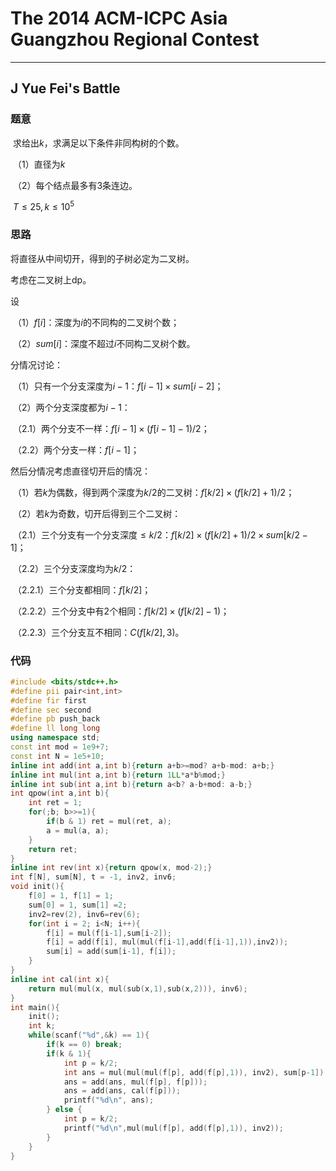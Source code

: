 # The 2014 ACM-ICPC Asia Guangzhou Regional Contest

---

## J Yue Fei's Battle

 ### 题意

​	求给出$k$，求满足以下条件非同构树的个数。

​		（1）直径为$k$

​		（2）每个结点最多有3条连边。

​	$T\le 25, k\le 10^5$

### 思路

将直径从中间切开，得到的子树必定为二叉树。

考虑在二叉树上dp。

设

​	（1）$f[i]$：深度为$i$的不同构的二叉树个数；

​	（2）$sum[i]$：深度不超过$i$不同构二叉树个数。

分情况讨论：

​	（1）只有一个分支深度为$i-1$：$f[i-1]\times sum[i-2]$；

​	（2）两个分支深度都为$i-1$：

​		（2.1）两个分支不一样：$f[i-1]\times (f[i-1]-1)/2$；

​		（2.2）两个分支一样：$f[i-1]$；

然后分情况考虑直径切开后的情况：

​	（1）若$k$为偶数，得到两个深度为$k/2$的二叉树：$f[k/2]\times (f[k/2]+1)/2$；

​	（2）若$k$为奇数，切开后得到三个二叉树：

​		（2.1）三个分支有一个分支深度$\le k/2$：$f[k/2]\times (f[k/2]+1)/2\times sum[k/2-1]$；

​		（2.2）三个分支深度均为$k/2$：

​			（2.2.1）三个分支都相同：$f[k/2]$；

​			（2.2.2）三个分支中有2个相同：$f[k/2]\times (f[k/2]-1)$；

​			（2.2.3）三个分支互不相同：$C(f[k/2],3)$。

### 代码

```c++
#include <bits/stdc++.h>
#define pii pair<int,int>
#define fir first
#define sec second
#define pb push_back
#define ll long long
using namespace std;
const int mod = 1e9+7;
const int N = 1e5+10;
inline int add(int a,int b){return a+b>=mod? a+b-mod: a+b;}
inline int mul(int a,int b){return 1LL*a*b%mod;}
inline int sub(int a,int b){return a<b? a-b+mod: a-b;}
int qpow(int a,int b){
    int ret = 1;
    for(;b; b>>=1){
        if(b & 1) ret = mul(ret, a);
        a = mul(a, a);
    }
    return ret;
}
inline int rev(int x){return qpow(x, mod-2);}
int f[N], sum[N], t = -1, inv2, inv6;
void init(){
    f[0] = 1, f[1] = 1;
    sum[0] = 1, sum[1] =2;
    inv2=rev(2), inv6=rev(6);
    for(int i = 2; i<N; i++){
        f[i] = mul(f[i-1],sum[i-2]);
        f[i] = add(f[i], mul(mul(f[i-1],add(f[i-1],1)),inv2));
        sum[i] = add(sum[i-1], f[i]);
    }
}
inline int cal(int x){
    return mul(mul(x, mul(sub(x,1),sub(x,2))), inv6);
}
int main(){
    init();
    int k;
    while(scanf("%d",&k) == 1){
        if(k == 0) break;
        if(k & 1){
            int p = k/2;
            int ans = mul(mul(mul(f[p], add(f[p],1)), inv2), sum[p-1]);
            ans = add(ans, mul(f[p], f[p]));
            ans = add(ans, cal(f[p]));
            printf("%d\n", ans);
        } else {
            int p = k/2;
            printf("%d\n",mul(mul(f[p], add(f[p],1)), inv2));
        }
    }
}
```

